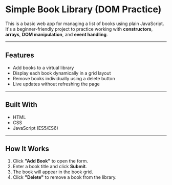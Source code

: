# Simple Book Library (DOM Practice)

This is a basic web app for managing a list of books using plain JavaScript. It's a beginner-friendly project to practice working with **constructors**, **arrays**, **DOM manipulation**, and **event handling**.

---

## Features

- Add books to a virtual library
- Display each book dynamically in a grid layout
- Remove books individually using a delete button
- Live updates without refreshing the page

---

## Built With

- HTML
- CSS
- JavaScript (ES5/ES6)

---

## How It Works

1. Click **"Add Book"** to open the form.
2. Enter a book title and click **Submit**.
3. The book will appear in the book grid.
4. Click **"Delete"** to remove a book from the library.
